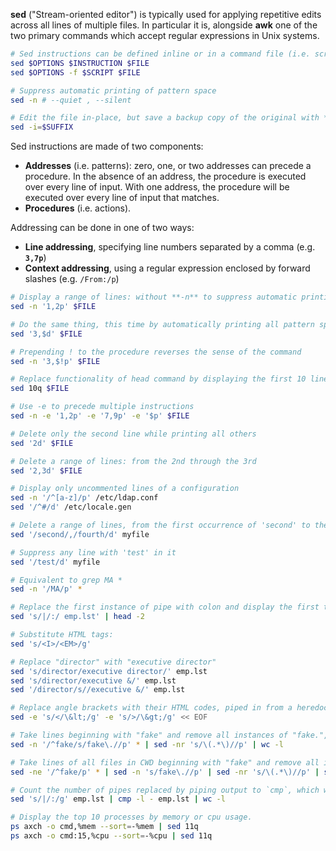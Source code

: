 **sed** ("Stream-oriented editor") is typically used for applying repetitive edits across all lines of multiple files. 
In particular it is, alongside **awk** one of the two primary commands which accept regular expressions in Unix systems. 

```sh
# Sed instructions can be defined inline or in a command file (i.e. script).
sed $OPTIONS $INSTRUCTION $FILE
sed $OPTIONS -f $SCRIPT $FILE
```

```sh
# Suppress automatic printing of pattern space
sed -n # --quiet , --silent

# Edit the file in-place, but save a backup copy of the original with **$SUFFIX** appended to the filename.
sed -i=$SUFFIX
```

Sed instructions are made of two components: 

- **Addresses** (i.e. patterns): zero, one, or two addresses can precede a procedure. In the absence of an address, the procedure is executed over every line of input. With one address, the procedure will be executed over every line of input that matches.
- **Procedures** (i.e. actions).


Addressing can be done in one of two ways:

- **Line addressing**, specifying line numbers separated by a comma (e.g. **`3,7p`**)
- **Context addressing**, using a regular expression enclosed by forward slashes (e.g. `/From:/p`)

```sh title="Line addressing"
# Display a range of lines: without **-n** to suppress automatic printing of pattern space, each line will be printed twice
sed -n '1,2p' $FILE

# Do the same thing, this time by automatically printing all pattern space but suppressing from the third line on. $ refers to the last line
sed '3,$d' $FILE

# Prepending ! to the procedure reverses the sense of the command
sed -n '3,$!p' $FILE

# Replace functionality of head command by displaying the first 10 lines, then quitting
sed 10q $FILE

# Use -e to precede multiple instructions
sed -n -e '1,2p' -e '7,9p' -e '$p' $FILE

# Delete only the second line while printing all others
sed '2d' $FILE

# Delete a range of lines: from the 2nd through the 3rd
sed '2,3d' $FILE
```

```sh title="Context addressing"
# Display only uncommented lines of a configuration
sed -n '/^[a-z]/p' /etc/ldap.conf
sed '/^#/d' /etc/locale.gen

# Delete a range of lines, from the first occurrence of 'second' to the line with the first occurrence of 'fourth'
sed '/second/,/fourth/d' myfile

# Suppress any line with 'test' in it
sed '/test/d' myfile

# Equivalent to grep MA *
sed -n '/MA/p' *

# Replace the first instance of pipe with colon and display the first two lines.
sed 's/|/:/ emp.lst' | head -2

# Substitute HTML tags:
sed 's/<I>/<EM>/g'

# Replace "director" with "executive director"
sed 's/director/executive director/' emp.lst
sed 's/director/executive &/' emp.lst
sed '/director/s//executive &/' emp.lst

# Replace angle brackets with their HTML codes, piped in from a heredoc:
sed -e 's/</\&lt;/g' -e 's/>/\&gt;/g' << EOF
```

```sh title="Piping sed statements together"
# Take lines beginning with "fake" and remove all instances of "fake.", piping them... remove all parentheses with content and count lines of output (results)
sed -n '/^fake/s/fake\.//p' * | sed -nr 's/\(.*\)//p' | wc -l

# Take lines of all files in CWD beginning with "fake" and remove all instances of string "fake." Then remove all parentheses with any content within them and print only the top 10 lines
sed -ne '/^fake/p' * | sed -n 's/fake\.//p' | sed -nr 's/\(.*\)//p' | sed 11q

# Count the number of pipes replaced by piping output to `cmp`, which will use the `-l` option to output byte numbers of differing values, then counting the lines of output (YUG:456)
sed 's/|/:/g' emp.lst | cmp -l - emp.lst | wc -l

# Display the top 10 processes by memory or cpu usage.
ps axch -o cmd,%mem --sort=-%mem | sed 11q
ps axch -o cmd:15,%cpu --sort=-%cpu | sed 11q
```